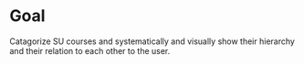 # Goal
Catagorize SU courses and systematically and visually show their hierarchy and their relation to each other to the user.